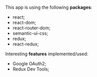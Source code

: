 This app is using the following **packages**:
* react;
* react-dom;
* react-router-dom;
* semantic-ui-css;
* redux;
* react-redux;

Interesting **features** implemented/used:
* Google OAuth2;
* Redux Dev Tools;
